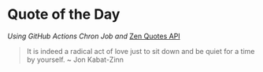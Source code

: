 # Quote of the Day 
*Using GitHub Actions Chron Job and* [Zen Quotes API]( https://zenquotes.io/ )
> It is indeed a radical act of love just to sit down and be quiet for a time by yourself. ~ Jon Kabat-Zinn
